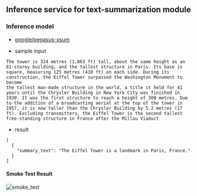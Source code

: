## Inference service for text-summarization module

### Inference model

- [google/pegasus-xsum](https://huggingface.co/google/pegasus-xsum?text=The+tower+is+324+metres+%281%2C063+ft%29+tall%2C+about+the+same+height+as+an+81-storey+building%2C+and+the+tallest+structure+in+Paris.+Its+base+is+square%2C+measuring+125+metres+%28410+ft%29+on+each+side.+During+its+construction%2C+the+Eiffel+Tower+surpassed+the+Washington+Monument+to+become+the+tallest+man-made+structure+in+the+world%2C+a+title+it+held+for+41+years+until+the+Chrysler+Building+in+New+York+City+was+finished+in+1930.+It+was+the+first+structure+to+reach+a+height+of+300+metres.+Due+to+the+addition+of+a+broadcasting+aerial+at+the+top+of+the+tower+in+1957%2C+it+is+now+taller+than+the+Chrysler+Building+by+5.2+metres+%2817+ft%29.+Excluding+transmitters%2C+the+Eiffel+Tower+is+the+second+tallest+free-standing+structure+in+France+after+the+Millau+Viaduct.)

- sample input

```
The tower is 324 metres (1,063 ft) tall, about the same height as an 81-storey building, and the tallest structure in Paris. Its base is
square, measuring 125 metres (410 ft) on each side. During its construction, the Eiffel Tower surpassed the Washington Monument to become
the tallest man-made structure in the world, a title it held for 41 years until the Chrysler Building in New York City was finished in
1930. It was the first structure to reach a height of 300 metres. Due to the addition of a broadcasting aerial at the top of the tower in 
1957, it is now taller than the Chrysler Building by 5.2 metres (17 ft). Excluding transmitters, the Eiffel Tower is the second tallest 
free-standing structure in France after the Millau Viaduct
```

- result

```
[
  {
    "summary_text": "The Eiffel Tower is a landmark in Paris, France."
  }
]
```

#### Smoke Test Result

![smoke_test](https://user-images.githubusercontent.com/58045206/166231030-0c639b94-e035-4a2a-9644-eb4297ffa8f9.png)


